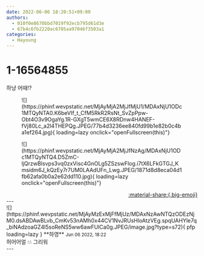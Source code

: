 ```yaml
---
date: 2022-06-06 18:20:51+09:00
authors:
  - 010f0e8670bbd7019f92ecb795d61d3e
  - 67b4c6fb2220ac6705aa97046f3503a1
categories:
  - Hayoung
---
```


# 1-16564855

<div class="post-container" markdown="1">
<div class="content-container md-sidebar__scrollwrap" markdown="1">

하냥 어때!?
<figure markdown="1">
![](https://phinf.wevpstatic.net/MjAyMjA2MjJfMjU1/MDAxNjU1ODc1MTQyNTA0.K6beVIf_t_CfM5RkR2RsNt_SvZpPpw-Obt4O3v9OgaYg.1R-GXgT5wmCE6X8RDnw4HANEF-fVj80Lc_a2l4THEPQg.JPEG/77b4d3236ee840fd99b1e82b0c4ba1ef264.jpg){ loading=lazy onclick="openFullscreen(this)"}
</figure>

<figure markdown="1">
![](https://phinf.wevpstatic.net/MjAyMjA2MjJfNzAg/MDAxNjU1ODc1MTQyNTQ4.D5ZmC-ljQrzwBIsvps3vq0zxVisc4GnOLg5ZSzswFlog.i7tX6LFkGTGJ_Kmsidm6J_kQzEy7r7UM0LAAdUFn_Lwg.JPEG/1871d8d8eca04d1fb62afa0b0a2e62dd110.jpg){ loading=lazy onclick="openFullscreen(this)"}
</figure>


</div>
</div>

<div style="text-align: right;" markdown="1">
<a href="https://weverse.io/fromis9/fanpost/1-16564855" style="text-align: right;">:material-share:{.big-emoji}</a>
</div>
---

<div class="comments-container md-sidebar__scrollwrap" markdown="1">
<div class="comment" markdown="1">
<div class='id-container' markdown="1">
![](https://phinf.wevpstatic.net/MjAyMzExMjFfMjUz/MDAxNzAwNTQzODEzNjM0.dsABDAwBLvb_CmKv53nAMh0x44CV1NvJRUsHloAtzVEg.spqUAHYle7q_biNAdzoaGZ4l5soReNS5ww6awFUlCa0g.JPEG/image.jpg?type=s72){ pfp loading=lazy }
**<span class="artist">하영</span>** <small>Jun 06 2022, 18:22</small><br>
</div>
<div class='comment-body' markdown="1">
허어어얼 💧💧 그리워
</div>
</div>
</div>
---
